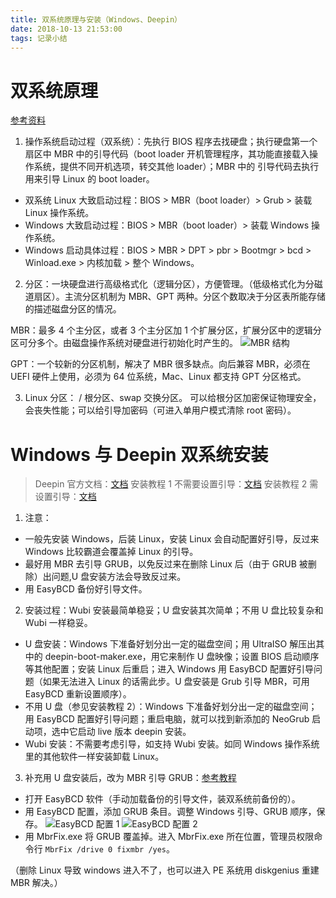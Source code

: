 ```yaml
---
title: 双系统原理与安装（Windows、Deepin）
date: 2018-10-13 21:53:00
tags: 记录小结
---
```

# 双系统原理
[参考资料](https://wenku.baidu.com/view/a153663583c4bb4cf6ecd101.html?from=search)

1. 操作系统启动过程（双系统）：先执行 BIOS 程序去找硬盘；执行硬盘第一个扇区中 MBR 中的引导代码（boot loader 开机管理程序，其功能直接载入操作系统，提供不同开机选项，转交其他 loader）；MBR 中的 引导代码去执行用来引导 Linux 的 boot loader。

- 双系统 Linux 大致启动过程：BIOS > MBR（boot loader）> Grub > 装载 Linux 操作系统。
- Windows 大致启动过程：BIOS > MBR（boot loader）> 装载 Windows 操作系统。
- Windows 启动具体过程：BIOS > MBR > DPT > pbr > Bootmgr > bcd > Winload.exe > 内核加载 > 整个 Windows。

2. 分区：一块硬盘进行高级格式化（逻辑分区），方便管理。（低级格式化为分磁道扇区）。主流分区机制为 MBR、GPT 两种。分区个数取决于分区表所能存储的描述磁盘分区的情况。

MBR：最多 4 个主分区，或者 3 个主分区加 1 个扩展分区，扩展分区中的逻辑分区可分多个。由磁盘操作系统对硬盘进行初始化时产生的。
![MBR 结构](图1.PNG)

GPT：一个较新的分区机制，解决了 MBR 很多缺点。向后兼容 MBR，必须在 UEFI 硬件上使用，必须为 64 位系统，Mac、Linux 都支持 GPT 分区格式。

3. Linux 分区：
/ 根分区、swap 交换分区。
可以给根分区加密保证物理安全，会丧失性能；可以给引导加密码（可进入单用户模式清除 root 密码）。

# Windows 与 Deepin 双系统安装
> Deepin 官方文档：[文档](https://wiki.deepin.org/wiki/%E5%8E%9F%E7%94%9F%E5%AE%89%E8%A3%85#.E5.A4.9A.E7.A1.AC.E7.9B.98.E6.97.B6.E5.AE.89.E8.A3.85_deepin_.E5.87.BA.E7.8E.B0.E7.9A.84.E6.97.A0.E6.B3.95.E5.BC.95.E5.AF.BC.E7.9A.84.E9.97.AE.E9.A2.98)
安装教程 1 不需要设置引导：[文档](https://jingyan.baidu.com/article/17bd8e524527a985ab2bb82e.html)
安装教程 2 需设置引导：[文档](https://bbs.deepin.org/forum.php?mod=viewthread&tid=158334&extra=)

1. 注意：
- 一般先安装 Windows，后装 Linux，安装 Linux 会自动配置好引导，反过来 Windows 比较霸道会覆盖掉 Linux 的引导。
- 最好用 MBR 去引导 GRUB，以免反过来在删除 Linux 后（由于 GRUB 被删除）出问题,U 盘安装方法会导致反过来。
- 用 EasyBCD 备份好引导文件。

2. 安装过程：Wubi 安装最简单稳妥；U 盘安装其次简单；不用 U 盘比较复杂和 Wubi 一样稳妥。

- U 盘安装：Windows 下准备好划分出一定的磁盘空间；用 UltraISO 解压出其中的 deepin-boot-maker.exe，用它来制作 U 盘映像；设置 BIOS 启动顺序等其他配置；安装 Linux 后重启；进入 Windows 用 EasyBCD 配置好引导问题（如果无法进入 Linux 的话需此步。U 盘安装是 Grub 引导 MBR，可用 EasyBCD 重新设置顺序）。
- 不用 U 盘（参见安装教程 2）：Windows 下准备好划分出一定的磁盘空间；用 EasyBCD 配置好引导问题；重启电脑，就可以找到新添加的 NeoGrub 启动项，选中它启动 live 版本 deepin 安装。
- Wubi 安装：不需要考虑引导，如支持 Wubi 安装。如同 Windows 操作系统里的其他软件一样安装卸载 Linux。

3. 补充用 U 盘安装后，改为 MBR 引导 GRUB：[参考教程](https://www.cnblogs.com/sikewang/p/4609527.html)

- 打开 EasyBCD 软件（手动加载备份的引导文件，装双系统前备份的）。
- 用 EasyBCD 配置，添加 GRUB 条目。调整 Windows 引导、GRUB 顺序，保存。
![EasyBCD 配置 1](图2.PNG)
![EasyBCD 配置 2](图3.PNG)
- 用 MbrFix.exe 将 GRUB 覆盖掉。进入 MbrFix.exe 所在位置，管理员权限命令行 `MbrFix /drive 0 fixmbr /yes`。

（删除 Linux 导致 windows 进入不了，也可以进入 PE 系统用 diskgenius 重建 MBR 解决。）